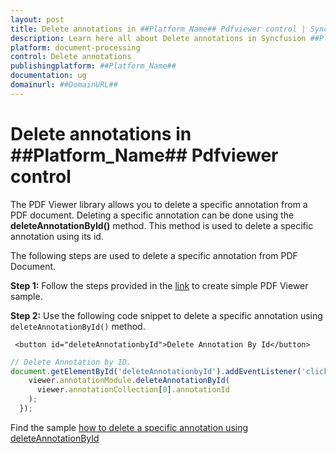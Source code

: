 ```yaml
---
layout: post
title: Delete annotations in ##Platform_Name## Pdfviewer control | Syncfusion
description: Learn here all about Delete annotations in Syncfusion ##Platform_Name## Pdfviewer control of Syncfusion Essential JS 2 and more.
platform: document-processing
control: Delete annotations
publishingplatform: ##Platform_Name##
documentation: ug
domainurl: ##DomainURL##
---
```


# Delete annotations in ##Platform_Name## Pdfviewer control

The PDF Viewer library allows you to delete a specific annotation from a PDF document. Deleting a specific annotation can be done using the **deleteAnnotationById()** method. This method is used to delete a specific annotation using its id.

The following steps are used to delete a specific annotation from PDF Document.

**Step 1:** Follow the steps provided in the [link](https://helpej2.syncfusion.com/javascript/documentation/pdfviewer/getting-started/) to create simple PDF Viewer sample.

**Step 2:** Use the following code snippet to delete a specific annotation using `deleteAnnotationById()` method.

```
 <button id="deleteAnnotationbyId">Delete Annotation By Id</button>
```

```javascript
// Delete Annotation by ID.
document.getElementById('deleteAnnotationbyId').addEventListener('click', () => {
    viewer.annotationModule.deleteAnnotationById(
      viewer.annotationCollection[0].annotationId
    );
  });
```

Find the sample [how to delete a specific annotation using deleteAnnotationById](https://stackblitz.com/edit/5ygaeq?file=index.js)